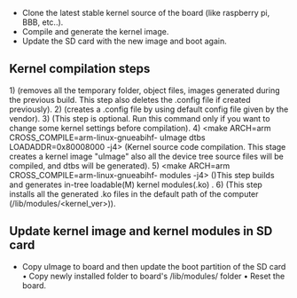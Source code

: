 - Clone the latest stable kernel source of the board (like raspberry pi, BBB, etc..).
- Compile and generate the kernel image.
- Update the SD card with the new image and boot again.


## Kernel compilation steps

1)<make ARCH=arm distclean> (removes all the temporary folder, object files, images generated during the previous build. This step also deletes the .config file if created previously).
2) <make ARCH=arm bb.org_defconfig> (creates a .config file by using default config file given by the vendor).
3) <make ARCH=arm CROSS_COMPILE=arm-linux-gnueabihf- menuconfig>(This step is optional. Run this command only if you want to change some kernel settings before compilation).
4) <make ARCH=arm CROSS_COMPILE=arm-linux-gnueabihf- uImage dtbs LOADADDR=0x80008000 -j4> (Kernel source code compilation. This stage creates a kernel image "uImage" also all the device tree source files will be compiled, and dtbs will be generated).
5) <make ARCH=arm CROSS_COMPILE=arm-linux-gnueabihf- modules -j4> ()This step builds and generates in-tree loadable(M) kernel modules(.ko) .
6) <sudo make ARCH=arm modules_install> (This step installs all the generated .ko files in the default path of the computer
(/lib/modules/<kernel_ver>)).

##  Update kernel image and kernel modules in SD card
- Copy uImage to board and then update the boot partition of the SD card
• Copy newly installed folder to board's /lib/modules/ folder
• Reset the board.




